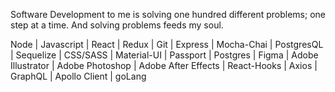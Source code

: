 Software Development to me is solving one hundred different problems; one step at a time. And solving problems feeds my soul.

Node | Javascript | React | Redux | Git | Express | Mocha-Chai | PostgresQL | Sequelize | CSS/SASS | Material-UI | Passport | Postgres | Figma | Adobe Illustrator | Adobe Photoshop | Adobe After Effects | React-Hooks | Axios | GraphQL | Apollo Client | goLang
